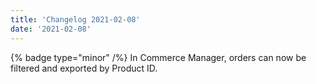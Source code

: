 ```yaml
---
title: 'Changelog 2021-02-08'
date: '2021-02-08'
---
```

{% badge type="minor" /%} In Commerce Manager, orders can now be filtered and exported by Product ID.

